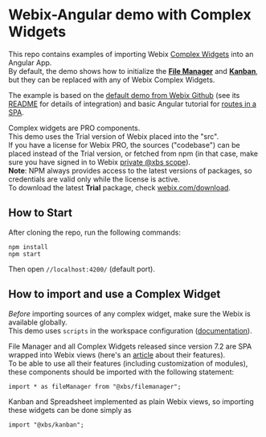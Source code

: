 Webix-Angular demo with Complex Widgets
================

This repo contains examples of importing Webix [Complex Widgets](https://webix.com/widget/complex-widgets/) into an Angular App.<br/>By default, the demo shows how to initialize the [**File Manager**](https://webix.com/filemanager/) and [**Kanban**](https://webix.com/kanban/), but they can be replaced with any of Webix Complex Widgets.

The example is based on the [default demo from Webix Github](https://github.com/webix-hub/angular2-demo) (see its [README](https://github.com/webix-hub/angular2-demo#basics-of-usage) for details of integration) and basic Angular tutorial for [routes in a SPA](https://angular.dev/guide/routing/router-tutorial). <br/>


Complex widgets are PRO components.<br/>This demo uses the Trial version of Webix placed into the "src". <br/>If you have a license for Webix PRO, the sources ("codebase") can be placed instead of the Trial version, or fetched from npm (in that case, make sure you have signed in to Webix [private @xbs scope](https://docs.webix.com/desktop__install.html#installingwithnpm)). <br/>
**Note**: NPM always provides access to the latest versions of packages, so credentials are valid only while the license is active. <br/>
To download the latest **Trial** package, check [webix.com/download](https://webix.com/download/).

How to Start
----------------

After cloning the repo, run the following commands:

```
npm install
npm start
```
Then open `//localhost:4200/` (default port).

How to import and use a Complex Widget
-------

*Before* importing sources of any complex widget, make sure the Webix is available globally.<br/>This demo uses `scripts` in the workspace configuration ([documentation](https://angular.dev/reference/configs/workspace-config#styles-and-scripts-configuration)).

File Manager and all Complex Widgets released since version 7.2 are SPA wrapped into Webix views (here's an [article](https://blog.webix.com/new-strategy-of-complex-widgets-why-webix-jet/) about their features).<br/>To be able to use all their features (including customization of modules), these components should be imported with the following statement:
```
import * as fileManager from "@xbs/filemanager";
```
Kanban and Spreadsheet implemented as plain Webix views, so importing these widgets can be done simply as
```
import "@xbs/kanban";
```
